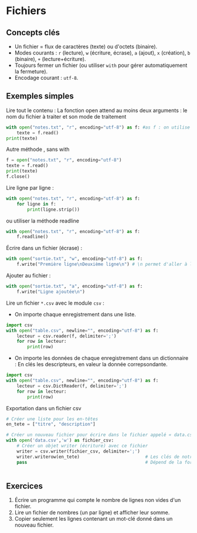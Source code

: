 # Fichiers 

## Concepts clés
- Un fichier = flux de caractères (texte) ou d'octets (binaire).
- Modes courants : `r` (lecture), `w` (écriture, écrase), `a` (ajout), `x` (création), `b` (binaire), `+` (lecture+écriture).
- Toujours fermer un fichier (ou utiliser `with` pour gérer automatiquement la fermeture).
- Encodage courant : `utf-8`.

## Exemples simples

Lire tout le contenu :
La fonction open attend au moins deux arguments : le nom du fichier à traiter et son mode de traitement
```python
with open("notes.txt", "r", encoding="utf-8") as f: #as f : on utilise un alias 
    texte = f.read()
print(texte)
```
Autre méthode , sans with

``` python
f = open("notes.txt", "r", encoding="utf-8") 
texte = f.read()
print(texte)
f.close()

```

Lire ligne par ligne :
```python
with open("notes.txt", "r", encoding="utf-8") as f:
    for ligne in f:
        print(ligne.strip())
```
ou utiliser la méthode readline
```python
with open("notes.txt", "r", encoding="utf-8") as f:
    f.readline()
```

Écrire dans un fichier (écrase) :
```python
with open("sortie.txt", "w", encoding="utf-8") as f:
    f.write("Première ligne\nDeuxième ligne\n") # \n permet d'aller à la ligne
```

Ajouter au fichier :
```python
with open("sortie.txt", "a", encoding="utf-8") as f:
    f.write("Ligne ajoutée\n")
```


Lire un fichier `*.csv` avec  le module `csv` :

* On importe chaque enregistrement dans une liste.
```python
import csv
with open("table.csv", newline="", encoding="utf-8") as f:
    lecteur = csv.reader(f, delimiter=';')
    for row in lecteur:
        print(row)
```
* On importe les données de chaque enregistrement dans un dictionnaire : En clés les descripteurs, en valeur la donnée correpsondante.



```python
import csv
with open("table.csv", newline="", encoding="utf-8") as f:
    lecteur = csv.DictReader(f, delimiter=';')
    for row in lecteur:
        print(row)
```
Exportation dans un fichier csv

```python
# Créer une liste pour les en-têtes
en_tete = ["titre", "description"]

# Créer un nouveau fichier pour écrire dans le fichier appelé « data.csv »
with open('data.csv','w') as fichier_csv:
    # Créer un objet writer (écriture) avec ce fichier
    writer = csv.writer(fichier_csv, delimiter=';')
    writer.writerow(en_tete)                         # Les clés de notre dictionnaire deviennent les descripteurs de notre fichier csv.
    pass                                             # Dépend de la forme de la structure sur laquelle on travaille.
    
```

## Exercices
1. Écrire un programme qui compte le nombre de lignes non vides d'un fichier.
2. Lire un fichier de nombres (un par ligne) et afficher leur somme.
3. Copier seulement les lignes contenant un mot-clé donné dans un nouveau fichier.

